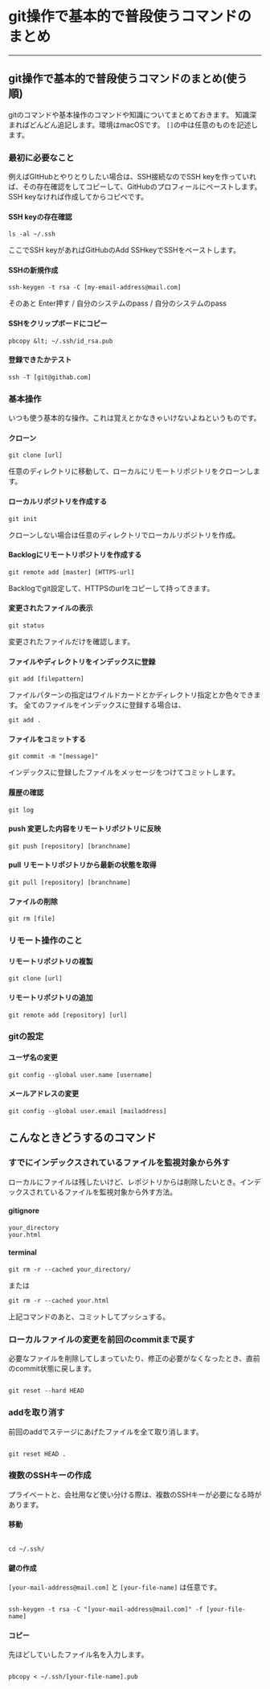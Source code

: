 # git操作で基本的で普段使うコマンドのまとめ

- - -




## git操作で基本的で普段使うコマンドのまとめ(使う順)

gitのコマンドや基本操作のコマンドや知識についてまとめておきます。
知識深まればどんどん追記します。環境はmacOSです。
`[]`の中は任意のものを記述します。




### 最初に必要なこと

例えばGItHubとやりとりしたい場合は、SSH接続なのでSSH keyを作っていれば、その存在確認をしてコピーして、GitHubのプロフィールにペーストします。
SSH keyなければ作成してからコピペです。


#### SSH keyの存在確認

`ls -al ~/.ssh`

ここでSSH keyがあればGitHubのAdd SSHkeyでSSHをペーストします。


#### SSHの新規作成

`ssh-keygen -t rsa -C [my-email-address@mail.com]`

そのあと Enter押す / 自分のシステムのpass / 自分のシステムのpass


#### SSHをクリップボードにコピー

`pbcopy &lt; ~/.ssh/id_rsa.pub`


#### 登録できたかテスト

`ssh -T [git@githab.com]`




### 基本操作

いつも使う基本的な操作。これは覚えとかなきゃいけないよねというものです。


#### クローン

`git clone [url]`

任意のディレクトリに移動して、ローカルにリモートリポジトリをクローンします。


#### ローカルリポジトリを作成する

`git init`

クローンしない場合は任意のディレクトリでローカルリポジトリを作成。

#### Backlogにリモートリポジトリを作成する

`git remote add [master] [HTTPS-url]`

Backlogでgit設定して、HTTPSのurlをコピーして持ってきます。


#### 変更されたファイルの表示

`git status`

変更されたファイルだけを確認します。


#### ファイルやディレクトリをインデックスに登録

`git add [filepattern]`

ファイルパターンの指定はワイルドカードとかディレクトリ指定とか色々できます。
全てのファイルをインデックスに登録する場合は、

`git add .`


#### ファイルをコミットする

`git commit -m "[message]"`

インデックスに登録したファイルをメッセージをつけてコミットします。


#### 履歴の確認

`git log`


#### push 変更した内容をリモートリポジトリに反映

`git push [repository] [branchname]`


#### pull リモートリポジトリから最新の状態を取得

`git pull [repository] [branchname]`


#### ファイルの削除

`git rm [file]`




### リモート操作のこと


#### リモートリポジトリの複製

`git clone [url]`


#### リモートリポジトリの追加

`git remote add [repository] [url]`




### gitの設定


#### ユーザ名の変更

`git config --global user.name [username]`


#### メールアドレスの変更

`git config --global user.email [mailaddress]`





## こんなときどうするのコマンド


### すでにインデックスされているファイルを監視対象から外す

ローカルにファイルは残したいけど、レポジトリからは削除したいとき。インデックスされているファイルを監視対象から外す方法。


#### gitignore

```
your_directory
your.html
```


#### terminal

```
git rm -r --cached your_directory/
```

または

```
git rm -r --cached your.html
```

上記コマンドのあと、コミットしてプッシュする。



### ローカルファイルの変更を前回のcommitまで戻す

必要なファイルを削除してしまっていたり、修正の必要がなくなったとき、直前のcommit状態に戻します。

```

git reset --hard HEAD

```


### addを取り消す

前回のaddでステージにあげたファイルを全て取り消します。

```

git reset HEAD .

```


### 複数のSSHキーの作成

プライベートと、会社用など使い分ける際は、複数のSSHキーが必要になる時があります。

#### 移動

```

cd ~/.ssh/

```

#### 鍵の作成

`[your-mail-address@mail.com]` と `[your-file-name]` は任意です。

```

ssh-keygen -t rsa -C "[your-mail-address@mail.com]" -f [your-file-name]

```

#### コピー


先ほどしていしたファイル名を入力します。

```

pbcopy < ~/.ssh/[your-file-name].pub

```


